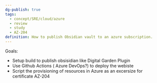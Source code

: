 ```yaml
---
dg-publish: true
tags:
  - concept/SRE/cloud/azure 
  - review
  - study
  - AZ-204
definition: How to publish Obsidian vault to an azure subscription.
---
```

Goals:
- Setup build to publish  obsisidian like Digital Garden Plugin
- Use Github Actions ( Azure DevOps?) to deploy the webiste
- Script the provisioning of resources in Azure as an excersize for certificate AZ-204

